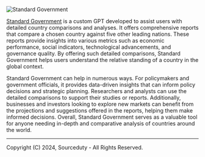 ![Standard Government](https://github.com/sourceduty/Standard_Government/assets/123030236/a44ef751-f183-4aec-bbfa-f5bb0edc0326)

[Standard Government](https://chatgpt.com/g/g-DvKNjRFg1-standard-government) is a custom GPT developed to assist users with detailed country comparisons and analyses. It offers comprehensive reports that compare a chosen country against five other leading nations. These reports provide insights into various metrics such as economic performance, social indicators, technological advancements, and governance quality. By offering such detailed comparisons, Standard Government helps users understand the relative standing of a country in the global context.

Standard Government can help in numerous ways. For policymakers and government officials, it provides data-driven insights that can inform policy decisions and strategic planning. Researchers and analysts can use the detailed comparisons to support their studies or reports. Additionally, businesses and investors looking to explore new markets can benefit from the projections and suggestions offered in the reports, helping them make informed decisions. Overall, Standard Government serves as a valuable tool for anyone needing in-depth and comparative analysis of countries around the world.

***
Copyright (C) 2024, Sourceduty - All Rights Reserved.
